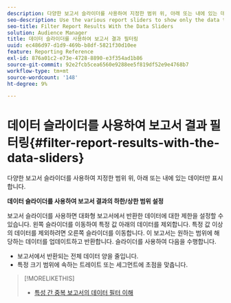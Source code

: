 ```yaml
---
description: 다양한 보고서 슬라이더를 사용하여 지정한 범위 위, 아래 또는 내에 있는 데이터만 표시합니다.
seo-description: Use the various report sliders to show only the data that falls above, below, or within your specified range.
seo-title: Filter Report Results With the Data Sliders
solution: Audience Manager
title: 데이터 슬라이더를 사용하여 보고서 결과 필터링
uuid: ec486d97-d1d9-469b-b8df-5821f30d10ee
feature: Reporting Reference
exl-id: 876a01c2-e73e-4728-8890-e3f354ad1b86
source-git-commit: 92e2fcb5cea6560e9288ee5f819df52e9e4768b7
workflow-type: tm+mt
source-wordcount: '148'
ht-degree: 9%

---
```


# 데이터 슬라이더를 사용하여 보고서 결과 필터링{#filter-report-results-with-the-data-sliders}

다양한 보고서 슬라이더를 사용하여 지정한 범위 위, 아래 또는 내에 있는 데이터만 표시합니다.

<!-- 

c_reach_slider.xml

 -->

**데이터 슬라이더를 사용하여 보고서 결과의 하한/상한 범위 설정**

보고서 슬라이더를 사용하면 대화형 보고서에서 반환한 데이터에 대한 제한을 설정할 수 있습니다. 왼쪽 슬라이더를 이동하여 특정 값 아래의 데이터를 제외합니다. 특정 값 이상의 데이터를 제외하려면 오른쪽 슬라이더를 이동합니다. 이 보고서는 원하는 범위에 해당하는 데이터를 업데이트하고 반환합니다. 슬라이더를 사용하여 다음을 수행합니다.

* 보고서에서 반환되는 전체 데이터 양을 줄입니다.
* 특정 크기 범위에 속하는 트레이트 또는 세그먼트에 초점을 맞춥니다.

>[!MORELIKETHIS]
>
>* [특성 간 중복 보고서의 데이터 필터 이해](../../reporting/dynamic-reports/segment-trait-overlap-report.md#data-filters-s2t-report)

